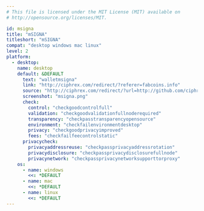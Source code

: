```yaml
---
# This file is licensed under the MIT License (MIT) available on
# http://opensource.org/licenses/MIT.

id: msigna
title: "mSIGNA"
titleshort: "mSIGNA"
compat: "desktop windows mac linux"
level: 2
platform:
  - desktop:
    name: desktop
    default: &DEFAULT
      text: "walletmsigna"
      link: "http://ciphrex.com/redirect/?referer=fabcoins.info"
      source: "http://ciphrex.com/redirect/?url=http://github.com/ciphrex/CoinVault?referer=fabcoins.info"
      screenshot: "msigna.png"
      check:
        control: "checkgoodcontrolfull"
        validation: "checkgoodvalidationfullnoderequired"
        transparency: "checkpasstransparencyopensource"
        environment: "checkfailenvironmentdesktop"
        privacy: "checkgoodprivacyimproved"
        fees: "checkfailfeecontrolstatic"
      privacycheck:
        privacyaddressreuse: "checkpassprivacyaddressrotation"
        privacydisclosure: "checkpassprivacydisclosurefullnode"
        privacynetwork: "checkpassprivacynetworksupporttorproxy"
    os:
      - name: windows
        <<: *DEFAULT
      - name: mac
        <<: *DEFAULT
      - name: linux
        <<: *DEFAULT
---
```

